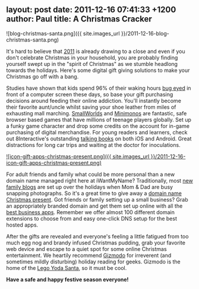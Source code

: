 layout: post
date: 2011-12-16 07:41:33 +1200
author: Paul
title: A Christmas Cracker
----

![blog-christmas-santa.png]({{ site.images_url }}/2011-12-16-blog-christmas-santa.png)

It's hard to believe that [2011](https://iwantmyname.com/blog/2011/12/the-domain-name-year-2011-highlights.html) is already drawing to a close and even if you don't celebrate Christmas in your household, you are probably finding yourself swept up in the "spirit of Christmas" as we stumble headlong towards the holidays. Here's some digital gift giving solutions to make your Christmas go off with a bang. 

Studies have shown that kids spend 96% of their waking hours [bug eyed](http://www.youtube.com/watch?v=JTMf40ORFE8) in front of a computer screen these days, so base your gift purchasing decisions around feeding their online addiction. You'll instantly become their favorite aunt/uncle whilst saving your shoe leather from miles of exhausting mall marching. [SmallWorlds](http://www.smallworlds.com/) and [Minimonos](http://archived.link/http://minimonos.com/) are fantastic, safe browser based games that have millions of teenage players globally. Set up a funky game character and drop some credits on the account for in-game purchasing of digital merchandise. For young readers and learners, check out 8Interactive's outstanding [talking books](http://8interactive.com/) on both iOS and Android. Great distractions for long car trips and waiting at the doctor for inoculations.

[![icon-gift-apps-christmas-present.png]({{ site.images_url }}/2011-12-16-icon-gift-apps-christmas-present.png)](https://iwantmyname.com/personal-domain-gift)

For adult friends and family what could be more personal than a new domain name managed right here at iWantMyName? Traditionally, most [new family blogs](https://iwantmyname.com/services/blog-hosting/) are set up over the holidays when Mom & Dad are busy snapping photographs. So it's a great time to give away a [domain name Christmas present](https://iwantmyname.com/personal-domain-gift). Got friends or family setting up a small business? Grab an appropriately branded domain and get them set up online with all the [best business apps](https://iwantmyname.com/services/featured). Remember we offer almost 100 different domain extensions to choose from and easy one-click DNS setup for the best hosted apps.

After the gifts are revealed and everyone's feeling a little fatigued from too much egg nog and brandy infused Christmas pudding, grab your favorite web device and escape to a quiet spot for some online Christmas entertainment. We heartily recommend [Gizmodo](http://gizmodo.com/) for irreverent (and sometimes mildly disturbing) holiday reading for geeks. Gizmodo is the home of the [Lego Yoda Santa](http://gizmodo.com/5867026/its-time-to-win-lego-santa-yoda), so it must be cool. 

**Have a safe and happy festive season everyone!**
